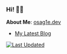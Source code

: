 ### Hi! 👋🏾 

 **About Me**: [osag1e.dev](https://osag1e.dev/about)
- [My Latest Blog](https://osag1e.dev/posts)

[![Last Updated](https://img.shields.io/badge/Last%20Updated-June%2020%2C%202024-brightgreen)](https://github.com/osag1e/osag1e/)


